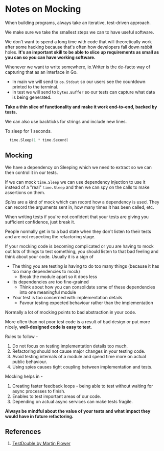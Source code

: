 # Notes on Mocking

When building programs, always take an iterative, test-driven approach.

We make sure we take the smallest steps we can to have useful software.

We don't want to spend a long time with code that will theoretically work after some hacking because that's often how developers fall down rabbit holes. **It's an important skill to be able to slice up requirements as small as you can so you can have working software.**

Whenever we want to write somewhere, io.Writer is the de-facto way of capturing that as an interface in Go.

- In main we will send to `os.Stdout` so our users see the countdown printed to the terminal.
- In test we will send to `bytes.Buffer` so our tests can capture what data is being generated.

**Take a thin slice of functionality and make it work end-to-end, backed by tests.**

We can also use backticks for strings and include new lines.

To sleep for 1 seconds.

```go
  time.Sleep(1 * time.Second)
```

## Mocking

We have a dependency on Sleeping which we need to extract so we can then control it in our tests.

If we can mock `time.Sleep` we can use dependency injection to use it instead of a "real" `time.Sleep` and then we can spy on the calls to make assertions on them.

_Spies_ are a kind of mock which can record how a dependency is used. They can record the arguments sent in, how many times it has been called, etc.

When writing tests if you're not confident that your tests are giving you sufficient confidence, just break it.

People normally get in to a bad state when they don't listen to their tests and are not respecting the refactoring stage.

If your mocking code is becoming complicated or you are having to mock out lots of things to test something, you should listen to that bad feeling and think about your code. Usually it is a sign of

- The thing you are testing is having to do too many things (because it has too many dependencies to mock)
  - Break the module apart so it does less
- Its dependencies are too fine-grained
  - Think about how you can consolidate some of these dependencies into one meaningful module
- Your test is too concerned with implementation details
  - Favour testing expected behaviour rather than the implementation

Normally a lot of mocking points to bad abstraction in your code.

More often than not poor test code is a result of bad design or put more nicely, **well-designed code is easy to test**.

Rules to follow -

1. Do not focus on testing implementation details too much.
2. Refactoring should not cause major changes in your testing code.
3. Avoid testing internals of a module and spend time more on actual public behaviour.
4. Using spies causes tight coupling between implementation and tests.

Mocking helps in -

1. Creating faster feedback loops - being able to test without waiting for async processes to finish.
2. Enables to test important areas of our code.
3. Depending on actual async services can make tests fragile.

**Always be mindful about the value of your tests and what impact they would have in future refactoring.**

## References

1. [TestDouble by Martin Flower](https://martinfowler.com/bliki/TestDouble.html)
